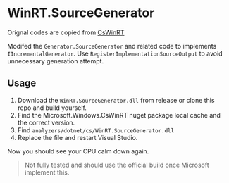 # WinRT.SourceGenerator

Orignal codes are copied from [CsWinRT](https://github.com/microsoft/CsWinRT/tree/master/src/Authoring/WinRT.SourceGenerator)

Modifed the `Generator.SourceGenerator` and related code to implements `IIncrementalGenerator`.
Use `RegisterImplementationSourceOutput` to avoid unnecessary generation attempt.

## Usage
1. Download the `WinRT.SourceGenerator.dll` from release or clone this repo and build yourself.
2. Find the Microsoft.Windows.CsWinRT nuget package local cache and the correct version.
3. Find `analyzers/dotnet/cs/WinRT.SourceGenerator.dll`
3. Replace the file and restart Visual Studio.

Now you should see your CPU calm down again.

> Not fully tested and should use the official build once Microsoft implement this.